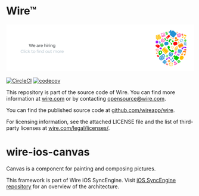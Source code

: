 # Wire™   

[![Wire logo](https://github.com/wireapp/wire/blob/master/assets/header-small.png?raw=true)](https://wire.com/jobs/)

[![CircleCI](https://circleci.com/gh/wireapp/wire-ios-canvas.svg?style=shield)](https://circleci.com/gh/wireapp/wire-ios-canvas) [![codecov](https://codecov.io/gh/wireapp/wire-ios-canvas/branch/develop/graph/badge.svg)](https://codecov.io/gh/wireapp/wire-ios-canvas)

This repository is part of the source code of Wire. You can find more information at [wire.com](https://wire.com) or by contacting opensource@wire.com.

You can find the published source code at [github.com/wireapp/wire](https://github.com/wireapp/wire). 

For licensing information, see the attached LICENSE file and the list of third-party licenses at [wire.com/legal/licenses/](https://wire.com/legal/licenses/).

# wire-ios-canvas

Canvas is a component for painting and composing pictures.

This framework is part of Wire iOS SyncEngine. Visit [iOS SyncEngine repository](http://github.com/wireapp/wire-ios-sync-engine) for an overview of the architecture. 
